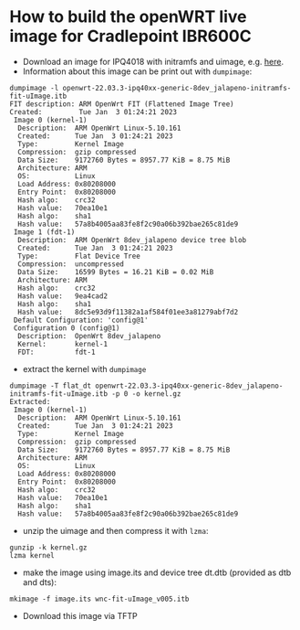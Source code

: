 # How to build the openWRT live image for Cradlepoint IBR600C

* Download an image for IPQ4018 with initramfs and uimage, e.g. [here](https://downloads.openwrt.org/releases/22.03.3/targets/ipq40xx/generic/openwrt-22.03.3-ipq40xx-generic-8dev_jalapeno-initramfs-fit-uImage.itb).
* Information about this image can be print out with `dumpimage`:
```
dumpimage -l openwrt-22.03.3-ipq40xx-generic-8dev_jalapeno-initramfs-fit-uImage.itb 
FIT description: ARM OpenWrt FIT (Flattened Image Tree)
Created:         Tue Jan  3 01:24:21 2023
 Image 0 (kernel-1)
  Description:  ARM OpenWrt Linux-5.10.161
  Created:      Tue Jan  3 01:24:21 2023
  Type:         Kernel Image
  Compression:  gzip compressed
  Data Size:    9172760 Bytes = 8957.77 KiB = 8.75 MiB
  Architecture: ARM
  OS:           Linux
  Load Address: 0x80208000
  Entry Point:  0x80208000
  Hash algo:    crc32
  Hash value:   70ea10e1
  Hash algo:    sha1
  Hash value:   57a8b4005aa83fe8f2c90a06b392bae265c81de9
 Image 1 (fdt-1)
  Description:  ARM OpenWrt 8dev_jalapeno device tree blob
  Created:      Tue Jan  3 01:24:21 2023
  Type:         Flat Device Tree
  Compression:  uncompressed
  Data Size:    16599 Bytes = 16.21 KiB = 0.02 MiB
  Architecture: ARM
  Hash algo:    crc32
  Hash value:   9ea4cad2
  Hash algo:    sha1
  Hash value:   8dc5e93d9f11382a1af584f01ee3a81279abf7d2
 Default Configuration: 'config@1'
 Configuration 0 (config@1)
  Description:  OpenWrt 8dev_jalapeno
  Kernel:       kernel-1
  FDT:          fdt-1
```
* extract the kernel with `dumpimage`
```
dumpimage -T flat_dt openwrt-22.03.3-ipq40xx-generic-8dev_jalapeno-initramfs-fit-uImage.itb -p 0 -o kernel.gz
Extracted:
 Image 0 (kernel-1)
  Description:  ARM OpenWrt Linux-5.10.161
  Created:      Tue Jan  3 01:24:21 2023
  Type:         Kernel Image
  Compression:  gzip compressed
  Data Size:    9172760 Bytes = 8957.77 KiB = 8.75 MiB
  Architecture: ARM
  OS:           Linux
  Load Address: 0x80208000
  Entry Point:  0x80208000
  Hash algo:    crc32
  Hash value:   70ea10e1
  Hash algo:    sha1
  Hash value:   57a8b4005aa83fe8f2c90a06b392bae265c81de9
```

* unzip the uimage and then compress it with `lzma`:

```
gunzip -k kernel.gz
lzma kernel
```

* make the image using image.its and device tree dt.dtb (provided as dtb and dts):

```
mkimage -f image.its wnc-fit-uImage_v005.itb
```

* Download this image via TFTP




